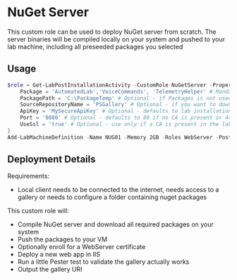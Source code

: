 ﻿# NuGet Server

This custom role can be used to deploy NuGet server from scratch. The server binaries will be compiled 
locally on your system and pushed to your lab machine, including all preseeded packages you selected

## Usage

``` PowerShell
$role = Get-LabPostInstallationActivity -CustomRole NuGetServer -Properties @{
    Package = 'AutomatedLab','VoiceCommands', 'TelemetryHelper' # Mandatory
    PackagePath = 'C:\PackageTemp' # Optional - if Packages is not used, define a directory containing nuget files to publish
    SourceRepositoryName = 'PSGallery' # Optional - if you want to download your packages from a different upstream gallery
    ApiKey = 'MySecureApiKey' # Optional - defaults to lab installation password, e.g. Somepass1
    Port = '8080' # Optional - defaults to 80 if no CA is present or 443, if a CA is present in the lab
    UseSsl = 'true' # Optional - use only if a CA is present in the lab
}
Add-LabMachineDefinition -Name NUG01 -Memory 2GB -Roles WebServer -PostInstallationActivity $role
```

## Deployment Details

Requirements:
- Local client needs to be connected to the internet, needs access to a gallery or needs to configure a folder containing nuget packages

This custom role will:
- Compile NuGet server and download all required packages on your system
- Push the packages to your VM
- Optionally enroll for a WebServer certificate
- Deploy a new web app in IIS
- Run a little Pester test to validate the gallery actually works
- Output the gallery URI